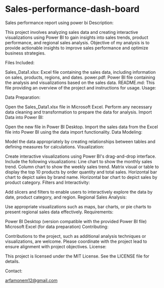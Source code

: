 # Sales-performance-dash-board
Sales performance report using power bi
Description:

This project involves analyzing sales data and creating interactive visualizations using Power BI to gain insights into sales trends, product performance, and regional sales analysis. Objective of my analysis is to provide actionable insights to improve sales performance and optimize business strategies.

Files Included:

Sales_Data1.xlsx: Excel file containing the sales data, including information on sales, products, regions, and dates.
power.pdf: Power BI file containing the analysis and visualizations based on the sales data.
README.md: This file providing an overview of the project and instructions for usage.
Usage:

Data Preparation:

Open the Sales_Data1.xlsx file in Microsoft Excel.
Perform any necessary data cleaning and transformation to prepare the data for analysis.
Import Data into Power BI:

Open the new file in Power BI Desktop.
Import the sales data from the Excel file into Power BI using the data import functionality.
Data Modeling:

Model the data appropriately by creating relationships between tables and defining measures for calculations.
Visualization:

Create interactive visualizations using Power BI's drag-and-drop interface.
Include the following visualizations:
Line chart to show the monthly sales trend.
Column chart to show the weekly sales trend.
Matrix visual or table to display the top 10 products by order quantity and total sales.
Horizontal bar chart to depict sales by brand name.
Horizontal bar chart to depict sales by product category.
Filters and Interactivity:

Add slicers and filters to enable users to interactively explore the data by date, product category, and region.
Regional Sales Analysis:

Use appropriate visualizations such as maps, bar charts, or pie charts to present regional sales data effectively.
Requirements:

Power BI Desktop (version compatible with the provided Power BI file)
Microsoft Excel (for data preparation)
Contributing:

Contributions to the project, such as additional analysis techniques or visualizations, are welcome. Please coordinate with the project lead to ensure alignment with project objectives.
License:

This project is licensed under the MIT License. See the LICENSE file for details.

Contact:

arfamonem12@gmail.com
